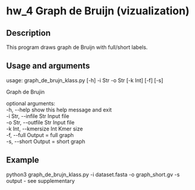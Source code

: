# hw_4 Graph de Bruijn (vizualization)

## Description
This program draws graph de Bruijn with full/short labels.  

## Usage and arguments  
usage: graph_de_brujn_klass.py [-h] -i Str -o Str [-k Int] [-f] [-s]  

Graph de Brujin  

optional arguments:  
  -h, --help            show this help message and exit  
  -i Str, --infile Str  Input file  
  -o Str, --outfile Str Input file  
  -k Int, --kmersize Int
                        Kmer size  
  -f, --full            Output = full graph  
  -s, --short           Output = short graph  

## Example  
python3 graph_de_brujn_klass.py -i dataset.fasta -o graph_short.gv -s  
output - see supplementary  

